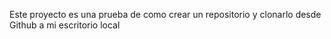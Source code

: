 Este proyecto es una prueba de como crear un repositorio y clonarlo desde Github a mi escritorio local 
